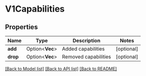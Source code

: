 # V1Capabilities

## Properties

Name | Type | Description | Notes
------------ | ------------- | ------------- | -------------
**add** | Option<**Vec<String>**> | Added capabilities | [optional]
**drop** | Option<**Vec<String>**> | Removed capabilities | [optional]

[[Back to Model list]](../README.md#documentation-for-models) [[Back to API list]](../README.md#documentation-for-api-endpoints) [[Back to README]](../README.md)


